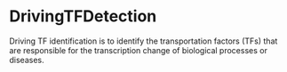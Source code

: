 # DrivingTFDetection
Driving TF identification is to identify the transportation factors (TFs) that are responsible for the transcription change of biological processes or diseases.
